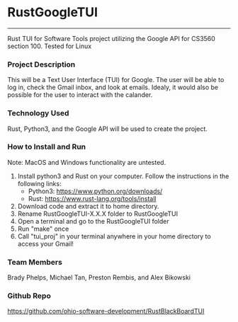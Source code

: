 # RustGoogleTUI
------------------------
Rust TUI for Software Tools project utilizing the Google API for CS3560 section 100.
Tested for Linux
### Project Description 

This will be a Text User Interface (TUI) for Google. The user will be able to log in, check the Gmail inbox, and look at emails.
Idealy, it would also be possible for the user to interact with the calander.  

### Technology Used
Rust, Python3, and the Google API will be used to create the project.

### How to Install and Run
Note: MacOS and Windows functionality are untested.
1. Install python3 and Rust on your computer. Follow the instructions in the following links:
    - Python3: https://www.python.org/downloads/ 
    - Rust: https://www.rust-lang.org/tools/install 
2. Download code and extract it to home directory.
3. Rename RustGoogleTUI-X.X.X folder to RustGoogleTUI 
4. Open a terminal and go to the RustGoogleTUI folder
5. Run "make" once
6. Call "tui_proj" in your terminal anywhere in your home directory to access your Gmail!

### Team Members
Brady Phelps, Michael Tan, Preston Rembis, and Alex Bikowski

### Github Repo
https://github.com/ohio-software-development/RustBlackBoardTUI
